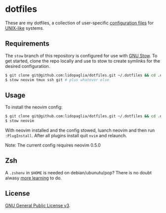 # dotfiles

These are my dotfiles, a collection of user-specific [configuration
files][1] for [UNIX-like][3] systems.

## Requirements

The `stow` branch of this repository is configured for use with [GNU Stow][2].
To get started, clone the repo locally and use to stow to create symlinks for
the desired configuration.

```bash
$ git clone git@github.com:lidopaglia/dotfiles.git ~/.dotfiles && cd .dotfiles
$ stow neovim tmux ssh git # plus whatever else
```

## Usage

To install the neovim config:

```bash
$ git clone git@github.com:lidopaglia/dotfiles.git ~/.dotfiles && cd .dotfiles
$ stow neovim
```

With neovim installed and the config stowed, luanch neovim and then run
`:PlugInstall`. After all plugins install quit `nvim` and relaunch.

Note: The current config requires neovim 0.5.0

## Zsh

A `.zshenv` in `$HOME` is needed on debian/ubunutu/pop? There is no doubt
alwasy [more learning][5] to do.

## License

[GNU General Public License v3][4].

[1]: http://dotfiles.github.io/
[2]: https://www.gnu.org/software/stow/
[3]: https://www.computerhope.com/jargon/u/unix-like.htm
[4]: https://www.gnu.org/licenses/gpl-3.0.html
[5]: https://zsh.sourceforge.io/Intro/intro_3.html
